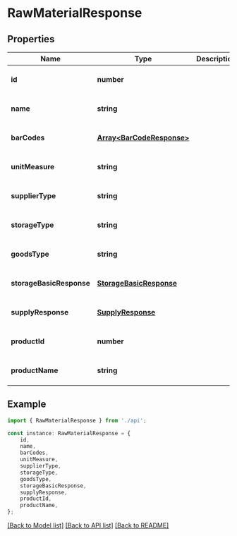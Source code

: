 # RawMaterialResponse


## Properties

Name | Type | Description | Notes
------------ | ------------- | ------------- | -------------
**id** | **number** |  | [optional] [default to undefined]
**name** | **string** |  | [optional] [default to undefined]
**barCodes** | [**Array&lt;BarCodeResponse&gt;**](BarCodeResponse.md) |  | [optional] [default to undefined]
**unitMeasure** | **string** |  | [optional] [default to undefined]
**supplierType** | **string** |  | [optional] [default to undefined]
**storageType** | **string** |  | [optional] [default to undefined]
**goodsType** | **string** |  | [optional] [default to undefined]
**storageBasicResponse** | [**StorageBasicResponse**](StorageBasicResponse.md) |  | [optional] [default to undefined]
**supplyResponse** | [**SupplyResponse**](SupplyResponse.md) |  | [optional] [default to undefined]
**productId** | **number** |  | [optional] [default to undefined]
**productName** | **string** |  | [optional] [default to undefined]

## Example

```typescript
import { RawMaterialResponse } from './api';

const instance: RawMaterialResponse = {
    id,
    name,
    barCodes,
    unitMeasure,
    supplierType,
    storageType,
    goodsType,
    storageBasicResponse,
    supplyResponse,
    productId,
    productName,
};
```

[[Back to Model list]](../README.md#documentation-for-models) [[Back to API list]](../README.md#documentation-for-api-endpoints) [[Back to README]](../README.md)
